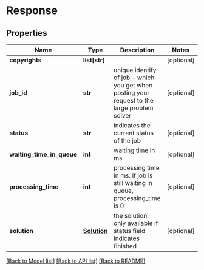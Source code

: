 # Response

## Properties
Name | Type | Description | Notes
------------ | ------------- | ------------- | -------------
**copyrights** | **list[str]** |  | [optional] 
**job_id** | **str** | unique identify of job - which you get when posting your request to the large problem solver | [optional] 
**status** | **str** | indicates the current status of the job | [optional] 
**waiting_time_in_queue** | **int** | waiting time in ms | [optional] 
**processing_time** | **int** | processing time in ms. if job is still waiting in queue, processing_time is 0 | [optional] 
**solution** | [**Solution**](Solution.md) | the solution. only available if status field indicates finished | [optional] 

[[Back to Model list]](../README.md#documentation-for-models) [[Back to API list]](../README.md#documentation-for-api-endpoints) [[Back to README]](../README.md)



